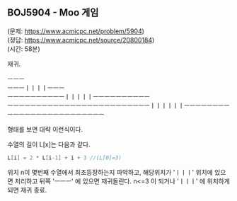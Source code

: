 ## BOJ5904 - Moo 게임  
(문제: https://www.acmicpc.net/problem/5904)  
(정답: https://www.acmicpc.net/source/20800184)  
(시간: 58분)  

재귀.  

ㅡㅡㅡ  
ㅡㅡㅡㅣㅣㅣㅣㅡㅡㅡ  
ㅡㅡㅡㅡㅡㅡㅡㅡㅡㅡㅣㅣㅣㅣㅣㅡㅡㅡㅡㅡㅡㅡㅡㅡㅡ  
ㅡㅡㅡㅡㅡㅡㅡㅡㅡㅡㅡㅡㅡㅡㅡㅡㅡㅡㅡㅡㅡㅡㅡㅡㅡㅣㅣㅣㅣㅣㅣㅡㅡㅡㅡㅡㅡㅡㅡㅡㅡㅡㅡㅡㅡㅡㅡㅡㅡㅡㅡㅡㅡㅡㅡㅡ  

형태를 보면 대략 이런식이다.  

수열의 길이 L[x]는 다음과 같다.  
```cpp
L[i] = 2 * L[i-1] + i + 3 //(L[0]=3)
```
위치 n이 몇번째 수열에서 최초등장하는지 파악하고, 해당위치가 'ㅣㅣㅣ' 위치에 있으면 처리하고 뒤쪽 'ㅡㅡㅡ' 에 있으면 재귀돌린다. n<=3 이 되거나 'ㅣㅣㅣ' 에 위치하게 되면 재귀 종료.